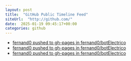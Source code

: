 ```yaml
---
layout: post
title:  "GitHub Public Timeline Feed"
siteUrl:  "http://github.com/"
date:  2025-01-19 09:45:17+00:00
categories: github
---
```

*  [fernand0 pushed to gh-pages in fernand0/botElectrico](https://github.com/fernand0/botElectrico/compare/84b7c9fc28...57ef2ed654)
*  [fernand0 pushed to gh-pages in fernand0/botElectrico](https://github.com/fernand0/botElectrico/compare/ff73f2af28...ec7ce3cb31)
*  [fernand0 pushed to gh-pages in fernand0/botElectrico](https://github.com/fernand0/botElectrico/compare/b8c29487da...64dc4face7)
